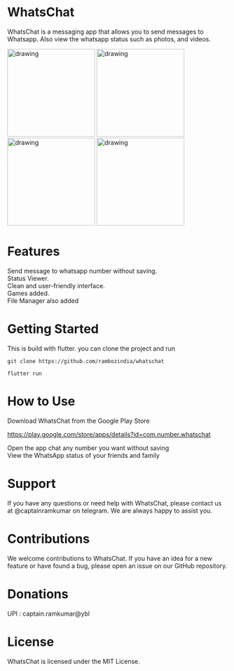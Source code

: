# WhatsChat
WhatsChat is a messaging app that allows you to send messages to Whatsapp. Also view the whatsapp status such as photos, and videos.

<img src="https://user-images.githubusercontent.com/28587329/211209222-e275c3ab-5bde-4b4a-aa5e-3d87df041ee8.png" alt="drawing" width="200"/>
<img src="https://user-images.githubusercontent.com/28587329/211209232-5c6cd947-b624-422f-8e0f-202b9032849b.png" alt="drawing" width="200"/>
<img src="https://user-images.githubusercontent.com/28587329/211209241-7cd4a15d-7620-4190-b757-0c52029f90b7.png" alt="drawing" width="200"/>
<img src="https://user-images.githubusercontent.com/28587329/211209249-e1aeda67-69c4-44f1-8a5e-101e09c0e10f.png" alt="drawing" width="200"/>


# Features
Send message to whatsapp number without saving. <br/>
Status Viewer. <br/>
Clean and user-friendly interface. <br/>
Games added. <br/>
File Manager also added <br/>

# Getting Started
This is build with flutter.
you can clone the project and run

```
git clone https://github.com/rambozindia/whatschat

flutter run
```

# How to Use

Download WhatsChat from the Google Play Store <br/>

https://play.google.com/store/apps/details?id=com.number.whatschat <br/>

Open the app chat any number you want without saving <br/>
View the WhatsApp status of your friends and family <br/>

# Support
If you have any questions or need help with WhatsChat, please contact us at @captainramkumar on telegram. We are always happy to assist you.

# Contributions
We welcome contributions to WhatsChat. If you have an idea for a new feature or have found a bug, please open an issue on our GitHub repository.

# Donations 
UPI : captain.ramkumar@ybl

# License
WhatsChat is licensed under the MIT License.




